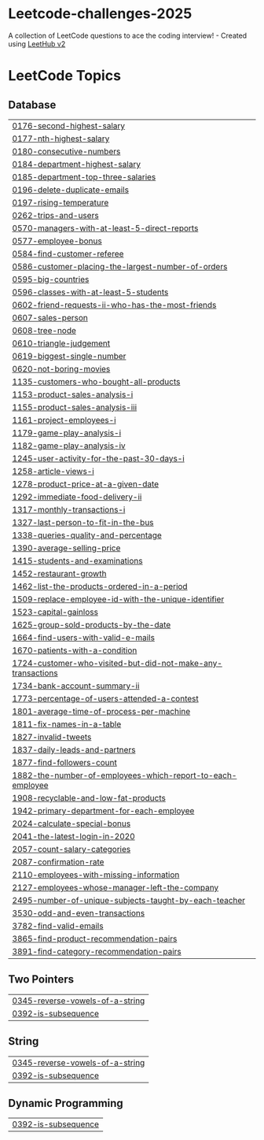 # Leetcode-challenges-2025
A collection of LeetCode questions to ace the coding interview! - Created using [LeetHub v2](https://github.com/arunbhardwaj/LeetHub-2.0)

<!---LeetCode Topics Start-->
# LeetCode Topics
## Database
|  |
| ------- |
| [0176-second-highest-salary](https://github.com/Henos78/Leetcode-challenges-2025/tree/master/0176-second-highest-salary) |
| [0177-nth-highest-salary](https://github.com/Henos78/Leetcode-challenges-2025/tree/master/0177-nth-highest-salary) |
| [0180-consecutive-numbers](https://github.com/Henos78/Leetcode-challenges-2025/tree/master/0180-consecutive-numbers) |
| [0184-department-highest-salary](https://github.com/Henos78/Leetcode-challenges-2025/tree/master/0184-department-highest-salary) |
| [0185-department-top-three-salaries](https://github.com/Henos78/Leetcode-challenges-2025/tree/master/0185-department-top-three-salaries) |
| [0196-delete-duplicate-emails](https://github.com/Henos78/Leetcode-challenges-2025/tree/master/0196-delete-duplicate-emails) |
| [0197-rising-temperature](https://github.com/Henos78/Leetcode-challenges-2025/tree/master/0197-rising-temperature) |
| [0262-trips-and-users](https://github.com/Henos78/Leetcode-challenges-2025/tree/master/0262-trips-and-users) |
| [0570-managers-with-at-least-5-direct-reports](https://github.com/Henos78/Leetcode-challenges-2025/tree/master/0570-managers-with-at-least-5-direct-reports) |
| [0577-employee-bonus](https://github.com/Henos78/Leetcode-challenges-2025/tree/master/0577-employee-bonus) |
| [0584-find-customer-referee](https://github.com/Henos78/Leetcode-challenges-2025/tree/master/0584-find-customer-referee) |
| [0586-customer-placing-the-largest-number-of-orders](https://github.com/Henos78/Leetcode-challenges-2025/tree/master/0586-customer-placing-the-largest-number-of-orders) |
| [0595-big-countries](https://github.com/Henos78/Leetcode-challenges-2025/tree/master/0595-big-countries) |
| [0596-classes-with-at-least-5-students](https://github.com/Henos78/Leetcode-challenges-2025/tree/master/0596-classes-with-at-least-5-students) |
| [0602-friend-requests-ii-who-has-the-most-friends](https://github.com/Henos78/Leetcode-challenges-2025/tree/master/0602-friend-requests-ii-who-has-the-most-friends) |
| [0607-sales-person](https://github.com/Henos78/Leetcode-challenges-2025/tree/master/0607-sales-person) |
| [0608-tree-node](https://github.com/Henos78/Leetcode-challenges-2025/tree/master/0608-tree-node) |
| [0610-triangle-judgement](https://github.com/Henos78/Leetcode-challenges-2025/tree/master/0610-triangle-judgement) |
| [0619-biggest-single-number](https://github.com/Henos78/Leetcode-challenges-2025/tree/master/0619-biggest-single-number) |
| [0620-not-boring-movies](https://github.com/Henos78/Leetcode-challenges-2025/tree/master/0620-not-boring-movies) |
| [1135-customers-who-bought-all-products](https://github.com/Henos78/Leetcode-challenges-2025/tree/master/1135-customers-who-bought-all-products) |
| [1153-product-sales-analysis-i](https://github.com/Henos78/Leetcode-challenges-2025/tree/master/1153-product-sales-analysis-i) |
| [1155-product-sales-analysis-iii](https://github.com/Henos78/Leetcode-challenges-2025/tree/master/1155-product-sales-analysis-iii) |
| [1161-project-employees-i](https://github.com/Henos78/Leetcode-challenges-2025/tree/master/1161-project-employees-i) |
| [1179-game-play-analysis-i](https://github.com/Henos78/Leetcode-challenges-2025/tree/master/1179-game-play-analysis-i) |
| [1182-game-play-analysis-iv](https://github.com/Henos78/Leetcode-challenges-2025/tree/master/1182-game-play-analysis-iv) |
| [1245-user-activity-for-the-past-30-days-i](https://github.com/Henos78/Leetcode-challenges-2025/tree/master/1245-user-activity-for-the-past-30-days-i) |
| [1258-article-views-i](https://github.com/Henos78/Leetcode-challenges-2025/tree/master/1258-article-views-i) |
| [1278-product-price-at-a-given-date](https://github.com/Henos78/Leetcode-challenges-2025/tree/master/1278-product-price-at-a-given-date) |
| [1292-immediate-food-delivery-ii](https://github.com/Henos78/Leetcode-challenges-2025/tree/master/1292-immediate-food-delivery-ii) |
| [1317-monthly-transactions-i](https://github.com/Henos78/Leetcode-challenges-2025/tree/master/1317-monthly-transactions-i) |
| [1327-last-person-to-fit-in-the-bus](https://github.com/Henos78/Leetcode-challenges-2025/tree/master/1327-last-person-to-fit-in-the-bus) |
| [1338-queries-quality-and-percentage](https://github.com/Henos78/Leetcode-challenges-2025/tree/master/1338-queries-quality-and-percentage) |
| [1390-average-selling-price](https://github.com/Henos78/Leetcode-challenges-2025/tree/master/1390-average-selling-price) |
| [1415-students-and-examinations](https://github.com/Henos78/Leetcode-challenges-2025/tree/master/1415-students-and-examinations) |
| [1452-restaurant-growth](https://github.com/Henos78/Leetcode-challenges-2025/tree/master/1452-restaurant-growth) |
| [1462-list-the-products-ordered-in-a-period](https://github.com/Henos78/Leetcode-challenges-2025/tree/master/1462-list-the-products-ordered-in-a-period) |
| [1509-replace-employee-id-with-the-unique-identifier](https://github.com/Henos78/Leetcode-challenges-2025/tree/master/1509-replace-employee-id-with-the-unique-identifier) |
| [1523-capital-gainloss](https://github.com/Henos78/Leetcode-challenges-2025/tree/master/1523-capital-gainloss) |
| [1625-group-sold-products-by-the-date](https://github.com/Henos78/Leetcode-challenges-2025/tree/master/1625-group-sold-products-by-the-date) |
| [1664-find-users-with-valid-e-mails](https://github.com/Henos78/Leetcode-challenges-2025/tree/master/1664-find-users-with-valid-e-mails) |
| [1670-patients-with-a-condition](https://github.com/Henos78/Leetcode-challenges-2025/tree/master/1670-patients-with-a-condition) |
| [1724-customer-who-visited-but-did-not-make-any-transactions](https://github.com/Henos78/Leetcode-challenges-2025/tree/master/1724-customer-who-visited-but-did-not-make-any-transactions) |
| [1734-bank-account-summary-ii](https://github.com/Henos78/Leetcode-challenges-2025/tree/master/1734-bank-account-summary-ii) |
| [1773-percentage-of-users-attended-a-contest](https://github.com/Henos78/Leetcode-challenges-2025/tree/master/1773-percentage-of-users-attended-a-contest) |
| [1801-average-time-of-process-per-machine](https://github.com/Henos78/Leetcode-challenges-2025/tree/master/1801-average-time-of-process-per-machine) |
| [1811-fix-names-in-a-table](https://github.com/Henos78/Leetcode-challenges-2025/tree/master/1811-fix-names-in-a-table) |
| [1827-invalid-tweets](https://github.com/Henos78/Leetcode-challenges-2025/tree/master/1827-invalid-tweets) |
| [1837-daily-leads-and-partners](https://github.com/Henos78/Leetcode-challenges-2025/tree/master/1837-daily-leads-and-partners) |
| [1877-find-followers-count](https://github.com/Henos78/Leetcode-challenges-2025/tree/master/1877-find-followers-count) |
| [1882-the-number-of-employees-which-report-to-each-employee](https://github.com/Henos78/Leetcode-challenges-2025/tree/master/1882-the-number-of-employees-which-report-to-each-employee) |
| [1908-recyclable-and-low-fat-products](https://github.com/Henos78/Leetcode-challenges-2025/tree/master/1908-recyclable-and-low-fat-products) |
| [1942-primary-department-for-each-employee](https://github.com/Henos78/Leetcode-challenges-2025/tree/master/1942-primary-department-for-each-employee) |
| [2024-calculate-special-bonus](https://github.com/Henos78/Leetcode-challenges-2025/tree/master/2024-calculate-special-bonus) |
| [2041-the-latest-login-in-2020](https://github.com/Henos78/Leetcode-challenges-2025/tree/master/2041-the-latest-login-in-2020) |
| [2057-count-salary-categories](https://github.com/Henos78/Leetcode-challenges-2025/tree/master/2057-count-salary-categories) |
| [2087-confirmation-rate](https://github.com/Henos78/Leetcode-challenges-2025/tree/master/2087-confirmation-rate) |
| [2110-employees-with-missing-information](https://github.com/Henos78/Leetcode-challenges-2025/tree/master/2110-employees-with-missing-information) |
| [2127-employees-whose-manager-left-the-company](https://github.com/Henos78/Leetcode-challenges-2025/tree/master/2127-employees-whose-manager-left-the-company) |
| [2495-number-of-unique-subjects-taught-by-each-teacher](https://github.com/Henos78/Leetcode-challenges-2025/tree/master/2495-number-of-unique-subjects-taught-by-each-teacher) |
| [3530-odd-and-even-transactions](https://github.com/Henos78/Leetcode-challenges-2025/tree/master/3530-odd-and-even-transactions) |
| [3782-find-valid-emails](https://github.com/Henos78/Leetcode-challenges-2025/tree/master/3782-find-valid-emails) |
| [3865-find-product-recommendation-pairs](https://github.com/Henos78/Leetcode-challenges-2025/tree/master/3865-find-product-recommendation-pairs) |
| [3891-find-category-recommendation-pairs](https://github.com/Henos78/Leetcode-challenges-2025/tree/master/3891-find-category-recommendation-pairs) |
## Two Pointers
|  |
| ------- |
| [0345-reverse-vowels-of-a-string](https://github.com/Henos78/Leetcode-challenges-2025/tree/master/0345-reverse-vowels-of-a-string) |
| [0392-is-subsequence](https://github.com/Henos78/Leetcode-challenges-2025/tree/master/0392-is-subsequence) |
## String
|  |
| ------- |
| [0345-reverse-vowels-of-a-string](https://github.com/Henos78/Leetcode-challenges-2025/tree/master/0345-reverse-vowels-of-a-string) |
| [0392-is-subsequence](https://github.com/Henos78/Leetcode-challenges-2025/tree/master/0392-is-subsequence) |
## Dynamic Programming
|  |
| ------- |
| [0392-is-subsequence](https://github.com/Henos78/Leetcode-challenges-2025/tree/master/0392-is-subsequence) |
<!---LeetCode Topics End-->